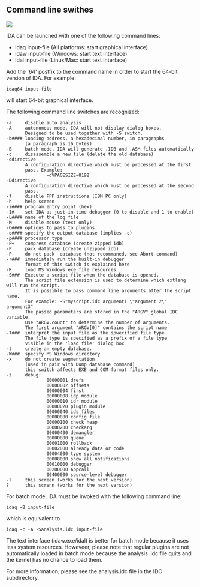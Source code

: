 
## Command line swithes

![](https://github.com/all3g/exploit-exercises/blob/master/IDA/IDA-command-line-options.png)

IDA can be launched with one of the following command lines:

  - idaq input-file  (All platforms: start graphical interface)
  - idaw input-file  (Windows: start text interface)
  - idal input-file  (Linux/Mac: start text interface)
 
Add the '64' postfix to the command name in order to start the 64-bit version of IDA. For example:

  ```idaq64 input-file```

will start 64-bit graphical interface.

The following command line switches are recognized:

```
-a     disable auto analysis
-A     autonomous mode. IDA will not display dialog boxes.
       Designed to be used together with -S switch.
-b#### loading address, a hexadecimal number, in paragraphs
       (a paragraph is 16 bytes)
-B     batch mode. IDA will generate .IDB and .ASM files automatically
-c     disassemble a new file (delete the old database)
-ddirective
       A configuration directive which must be processed at the first
	   pass. Example:
	           -dVPAGESIZE=8192
-Ddirective
       A configuration directive which must be processed at the second
	   pass.
-f     disable FPP instructions (IBM PC only)
-h     help screen
-i#### program entry point (hex)
-I#    set IDA as just-in-time debugger (0 to disable and 1 to enable)
-L#### name of the log file
-M     disable mouse (text only)
-O#### options to pass to plugins
-o#### specify the output database (implies -c)
-p#### processor type
-P+    compress database (create zipped idb)
-P     pack database (create unzipped idb)
-P-    do not pack  database (not recommaned, see Abort command)
-r###  immediately run the built-in debugger
       format of this switch is explained here
-R     load	MS Windows exe file resources
-S###  Execute a script file when the database is opened.
       The script file extension is used to determine which extlang will run the script.
	   It is possible to pass command line arguments after the script name.
	   For example: -S"myscript.idc argument1 \"argument 2\" argument3"
	   The passed parameters are stored in the "ARGV" global IDC variable.
	   Use "ARGV.count" to determine the number of arguments.
	   The first argument "ARGV[0]" contains the script name
-T###  interpret the input file as the spwecified file type
       The file type is specified as a prefix of a file type
	   visible in the 'load file' dialog box
-t	   create an empty database.
-W###  specify MS Windows directory
-x     do not create segmentation
       (used in pair with Dump database command)
	   this switch affects EXE and COM format files only.
-z     debug:
               00000001 drefs
			   00000002 offsets
			   00000004 first
			   00000008 idp module
			   00000010 idr module
			   00000020 plugin module
			   00000040 ids files
			   00000080 config file
			   00000100 check heap
			   00000200 checkarg
			   00000400 demangler
			   00000800 queue
			   00001000 rollback
			   00002000 already data or code
			   00004000 type system
			   00008000 show all notifications
			   00010000 debugger
			   00200000 Appcall 
			   00400000 source-level debugger
-?     this screen (works for the next version)
?      this screnn (works for the next version)
```

For batch mode, IDA must be invoked with the following command line:

  ```idaq -B input-file```

 which is equivalent to

  ```idaq -c -A -Sanalysis.idc input-file```

The text interface (idaw.exe/idal) is better for batch mode because it uses less system resources. Howeveer, please note that regular plugins are not automatically loaded in batch mode because the analysis .idc file quits and the kernel has no chance to load them.

For more information, please see the analysis.idc file in the IDC subdirectory.


